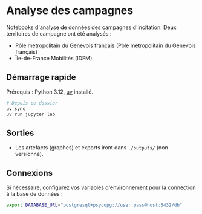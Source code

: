 # Analyse des campagnes

Notebooks d'analyse de données des campagnes d'incitation.
Deux territoires de campagne ont été analysés :

- Pôle métropolitain du Genevois français (Pôle métropolitain du Genevois français)
- Île-de-France Mobilités (IDFM)

## Démarrage rapide

Prérequis : Python 3.12, [uv](https://docs.astral.sh/uv/) installé.

```bash
# Depuis ce dossier
uv sync
uv run jupyter lab
```

## Sorties

- Les artefacts (graphes) et exports iront dans `./outputs/` (non versionné).

## Connexions

Si nécessaire, configurez vos variables d'environnement pour la connection à la base de données :

```bash
export DATABASE_URL="postgresql+psycopg://user:pass@host:5432/db"
```
